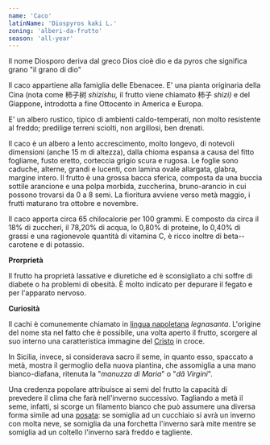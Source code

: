 ```yaml
---
name: 'Caco'
latinName: 'Diospyros kaki L.'
zoning: 'alberi-da-frutto'
season: 'all-year'
---
```


Il nome Diosporo deriva dal greco Dios cioè dio e da pyros che significa
grano "il grano di dio"

Il caco appartiene alla famiglia delle Ebenacee. E' una pianta
originaria della Cina (nota come 柿子树 _shizishu,_ il frutto
viene chiamato 柿子 _shìzi)_ e del Giappone, introdotta a fine
Ottocento in America e Europa.

E' un albero rustico, tipico di ambienti caldo-temperati, non molto
resistente al freddo; predilige terreni sciolti, non argillosi, ben
drenati.

Il caco è un albero a lento accrescimento, molto longevo, di notevoli
dimensioni (anche 15 m di altezza), dalla chioma espansa a causa del
fitto fogliame, fusto eretto, corteccia grigio scura e rugosa. Le foglie
sono caduche, alterne, grandi e lucenti, con lamina ovale allargata,
glabra, margine intero. Il frutto è una grossa bacca sferica, composta
da una buccia sottile arancione e una polpa morbida, zuccherina,
bruno-arancio in cui possono trovarsi da 0 a 8 semi. La fioritura
avviene verso metà maggio, i frutti maturano tra ottobre e novembre.

Il caco apporta circa 65 chilocalorie per 100 grammi. E composto da
circa il 18% di zuccheri, il 78,20% di acqua, lo 0,80% di proteine, lo
0,40% di grassi e una ragionevole quantità di vitamina C, è ricco
inoltre di beta--carotene e di potassio.

**Prorprietà**

Il frutto ha proprietà lassative e diuretiche ed è sconsigliato a chi
soffre di diabete o ha problemi di obesità. È molto indicato per
depurare il fegato e per l'apparato nervoso.

**Curiosità**

Il cachi è comunemente chiamato in [lingua
napoletana](https://it.wikipedia.org/wiki/Lingua_napoletana)
_legnasanta_. L\'origine del nome sta nel fatto che è possibile, una
volta aperto il frutto, scorgere al suo interno una caratteristica
immagine del [Cristo](https://it.wikipedia.org/wiki/Cristo) in croce.

In Sicilia, invece, si considerava sacro il seme, in quanto esso,
spaccato a metà, mostra il germoglio della nuova piantina, che
assomiglia a una mano bianco-diafana, ritenuta la "_manuzza di Maria_" o
"_dâ Virgini_".

Una credenza popolare attribuisce ai semi del frutto la capacità di
prevedere il clima che farà nell\'inverno successivo. Tagliando a metà
il seme, infatti, si scorge un filamento bianco che può assumere una
diversa forma simile ad una
[posata](https://it.wikipedia.org/wiki/Posata): se somiglia ad un
cucchiaio si avrà un inverno con molta neve, se somiglia da una
forchetta l\'inverno sarà mite mentre se somiglia ad un coltello
l\'inverno sarà freddo e tagliente.
